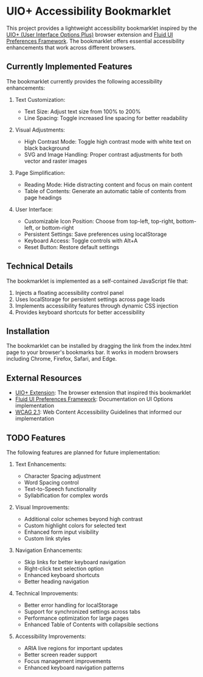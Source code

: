 # UIO+ Accessibility Bookmarklet

This project provides a lightweight accessibility bookmarklet inspired by the [UIO+ (User Interface Options Plus)](https://github.com/fluid-project/uio-plus) browser extension and [Fluid UI Preferences Framework](https://github.com/fluid-project/infusion). The bookmarklet offers essential accessibility enhancements that work across different browsers.

## Currently Implemented Features

The bookmarklet currently provides the following accessibility enhancements:

1. Text Customization:
   - Text Size: Adjust text size from 100% to 200%
   - Line Spacing: Toggle increased line spacing for better readability

2. Visual Adjustments:
   - High Contrast Mode: Toggle high contrast mode with white text on black background
   - SVG and Image Handling: Proper contrast adjustments for both vector and raster images

3. Page Simplification:
   - Reading Mode: Hide distracting content and focus on main content
   - Table of Contents: Generate an automatic table of contents from page headings

4. User Interface:
   - Customizable Icon Position: Choose from top-left, top-right, bottom-left, or bottom-right
   - Persistent Settings: Save preferences using localStorage
   - Keyboard Access: Toggle controls with Alt+A
   - Reset Button: Restore default settings

## Technical Details

The bookmarklet is implemented as a self-contained JavaScript file that:

1. Injects a floating accessibility control panel
2. Uses localStorage for persistent settings across page loads
3. Implements accessibility features through dynamic CSS injection
4. Provides keyboard shortcuts for better accessibility

## Installation

The bookmarklet can be installed by dragging the link from the index.html page to your browser's bookmarks bar. It works in modern browsers including Chrome, Firefox, Safari, and Edge.

## External Resources

- [UIO+ Extension](https://github.com/fluid-project/uio-plus): The browser extension that inspired this bookmarklet
- [Fluid UI Preferences Framework](https://docs.fluidproject.org/infusion/development/tutorial-userInterfaceOptions/UserInterfaceOptions.html): Documentation on UI Options implementation
- [WCAG 2.1](https://www.w3.org/WAI/standards-guidelines/wcag/): Web Content Accessibility Guidelines that informed our implementation

## TODO Features

The following features are planned for future implementation:

1. Text Enhancements:
   - Character Spacing adjustment
   - Word Spacing control
   - Text-to-Speech functionality
   - Syllabification for complex words

2. Visual Improvements:
   - Additional color schemes beyond high contrast
   - Custom highlight colors for selected text
   - Enhanced form input visibility
   - Custom link styles

3. Navigation Enhancements:
   - Skip links for better keyboard navigation
   - Right-click text selection option
   - Enhanced keyboard shortcuts
   - Better heading navigation

4. Technical Improvements:
   - Better error handling for localStorage
   - Support for synchronized settings across tabs
   - Performance optimization for large pages
   - Enhanced Table of Contents with collapsible sections

5. Accessibility Improvements:
   - ARIA live regions for important updates
   - Better screen reader support
   - Focus management improvements
   - Enhanced keyboard navigation patterns
